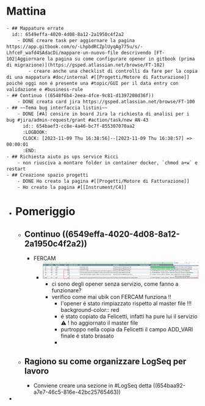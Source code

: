 # Mattina
	- ## Mappature errate
	  id:: 6549effa-4020-4d08-8a12-2a1950c4f2a2
		- DONE creare task per aggiornare la pagina https://app.gitbook.com/o/-LhpbdRCZplUyqAg775u/s/-LhfceF_wafd4SAdacDi/mappare-un-nuovo-file descrivendo [FT-102|Aggiornare la pagina su come configurare opener in gitbook (prima di migrazione)](https://gsped.atlassian.net/browse/FT-102)
			- creare anche una checklist di controlli da fare per la copia di una mappatura #doc/internal #[[Progetti/Motore di Fatturazione]] poiché oggi non é presente una #topic/GUI per il data entry con validazione e #business-rule
	- ## Continuo ((6548f6b4-2eea-4fce-9c81-d1397208d36f))
		- DONE creata card jira https://gsped.atlassian.net/browse/FT-100
	- ## ~~Tema bug interfaccia listini~~
		- DONE [#A] censire in board Jira la richiesta di analisi per i bug #jira/admin-request/grant #action/task/new AN-43
		  id:: 654baef3-cc8e-4a46-bc7f-855307070aa2
		  :LOGBOOK:
		  CLOCK: [2023-11-09 Thu 16:38:56]--[2023-11-09 Thu 16:38:57] =>  00:00:01
		  :END:
	- ## Richiesta aiuto ps ups service Ricci
		- non riusciva a montare folder in container docker, `chmod a+w` e restart
	- ## Creazione spazio progetti
		- DONE Ho creato la pagina #[[Progetti/Motore di Fatturazione]]
		- Ho creato la pagina #[[Instrument/C4]]
- # Pomeriggio
	- ## Continuo ((6549effa-4020-4d08-8a12-2a1950c4f2a2))
		- FERCAM
			- ![image.png](../assets/image_1699382216815_0.png)
				- ci sono degli opener senza servizio, come fanno a funzionare?
				- verifico come mai ubik con FERCAM funziona !!
					- l'opener é stato rimpiazzato rispetto al master file !!!
					  background-color:: red
					- é stato copiato da Felicetti, infatti ha pure lui il servizio ⚠️ ! ho aggiornato il master file
					- purtroppo nella copia da Felicetti il campo ADD_VARI finale é stato brasato
					-
	- ## Ragiono su come organizzare LogSeq per lavoro
		- Conviene creare una sezione in #LogSeq detta ((654baa92-a7e7-46c5-816e-42bc25765463))
-